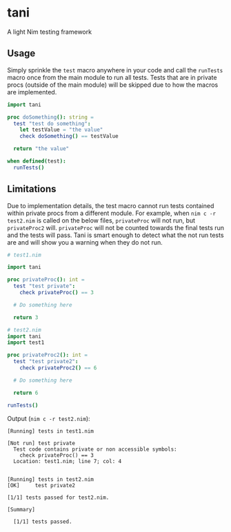 # tani
A light Nim testing framework


## Usage

Simply sprinkle the `test` macro anywhere in your code and call the `runTests` macro once from the main module to run all tests. Tests that are in private procs (outside of the main module) will be skipped due to how the macros are implemented.

```nim
import tani

proc doSomething(): string =
  test "test do something":
    let testValue = "the value"
    check doSomething() == testValue

  return "the value"

when defined(test):
  runTests()
```

## Limitations

Due to implementation details, the test macro cannot run tests contained within private procs from a different module. For example, when `nim c -r test2.nim` is called on the below files, `privateProc` will not run, but `privateProc2` will. `privateProc` will not be counted towards the final tests run and the tests will pass. Tani is smart enough to detect what the not run tests are and will show you a warning when they do not run.

```nim
# test1.nim

import tani

proc privateProc(): int =
  test "test private":
    check privateProc() == 3

  # Do something here

  return 3
```

```nim
# test2.nim
import tani
import test1

proc privateProc2(): int =
  test "test private2":
    check privateProc2() == 6

  # Do something here

  return 6

runTests()
```

Output (`nim c -r test2.nim`):

```
[Running] tests in test1.nim

[Not run] test private
  Test code contains private or non accessible symbols:
    check privateProc() == 3
  Location: test1.nim; line 7; col: 4


[Running] tests in test2.nim
[OK]     test private2

[1/1] tests passed for test2.nim.

[Summary]

  [1/1] tests passed.
```
